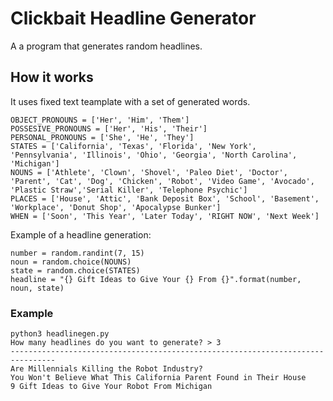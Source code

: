 # Clickbait Headline Generator
A a program that generates random headlines.
## How it works
It uses fixed text teamplate with a set of generated words.
```
OBJECT_PRONOUNS = ['Her', 'Him', 'Them']
POSSESIVE_PRONOUNS = ['Her', 'His', 'Their']
PERSONAL_PRONOUNS = ['She', 'He', 'They']
STATES = ['California', 'Texas', 'Florida', 'New York', 'Pennsylvania', 'Illinois', 'Ohio', 'Georgia', 'North Carolina', 'Michigan']
NOUNS = ['Athlete', 'Clown', 'Shovel', 'Paleo Diet', 'Doctor', 'Parent', 'Cat', 'Dog', 'Chicken', 'Robot', 'Video Game', 'Avocado', 'Plastic Straw','Serial Killer', 'Telephone Psychic']
PLACES = ['House', 'Attic', 'Bank Deposit Box', 'School', 'Basement', 'Workplace', 'Donut Shop', 'Apocalypse Bunker']
WHEN = ['Soon', 'This Year', 'Later Today', 'RIGHT NOW', 'Next Week']
```
Example of a headline generation:
```
number = random.randint(7, 15)
noun = random.choice(NOUNS)
state = random.choice(STATES)
headline = "{} Gift Ideas to Give Your {} From {}".format(number, noun, state)
```

### Example
```
python3 headlinegen.py
How many headlines do you want to generate? > 3
--------------------------------------------------------------------------------
Are Millennials Killing the Robot Industry?
You Won't Believe What This California Parent Found in Their House
9 Gift Ideas to Give Your Robot From Michigan
```
